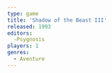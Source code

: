 ```yaml
---
type: game
title: 'Shadow of the Beast III'
released: 1993
editors: 
  -Psygnosis
players: 1
genres:
  - Aventure
---
```

